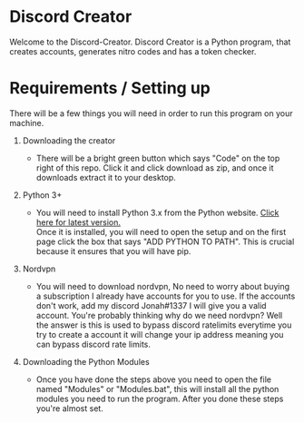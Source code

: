# Discord Creator
Welcome to the Discord-Creator. Discord Creator is a Python program, that creates accounts, generates nitro codes and has a token checker.


# Requirements / Setting up
There will be a few things you will need in order to run this program on your machine.
1. Downloading the creator
   - There will be a bright green button which says "Code" on the top right of this repo. Click it and click download as zip, and once it downloads extract it to your desktop.
 
2. Python 3+
   - You will need to install Python 3.x from the Python website. [Click here for latest version.](https://www.python.org/ftp/python/3.9.1/python-3.9.1-amd64.exe)  
   Once it is installed, you will need to open the setup and on the first page click the box that says "ADD PYTHON TO PATH". This is crucial because it ensures that you will have pip.
   
3. Nordvpn
   - You will need to download nordvpn, No need to worry about buying a subscription I already have accounts for you to use. If the accounts don't work, add my discord Jonah#1337    I will give you a valid account. You're probably thinking why do we need nordvpn? Well the answer is this is used to bypass discord ratelimits everytime you try to create a        account it will change your ip address meaning you can bypass discord rate limits.
   
4. Downloading the Python Modules
   - Once you have done the steps above you need to open the file named "Modules" or "Modules.bat", this will install all the python modules you need to run the program. After you 
   done these steps you're almost set.
   
   
